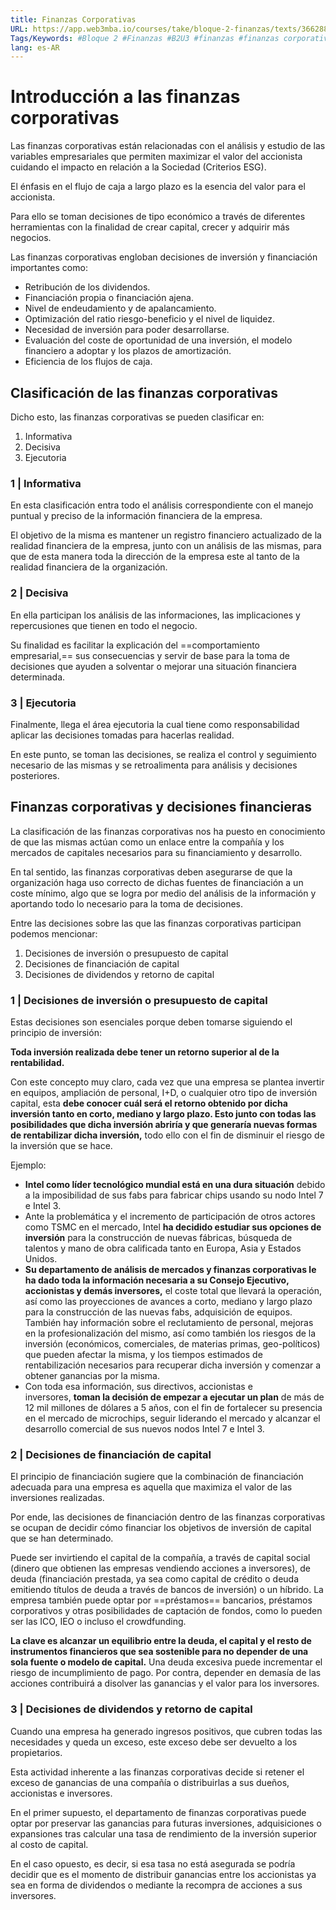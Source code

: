 ```yaml
---
title: Finanzas Corporativas
URL: https://app.web3mba.io/courses/take/bloque-2-finanzas/texts/36628819-u3-01-finanzas-corporativas
Tags/Keywords: #Bloque 2 #Finanzas #B2U3 #finanzas #finanzas corporativas
lang: es-AR
---
```

# Introducción a las finanzas corporativas
Las finanzas corporativas están relacionadas con el análisis y estudio de las variables empresariales que permiten maximizar el valor del accionista cuidando el impacto en relación a la Sociedad (Criterios ESG). 

El énfasis en el flujo de caja a largo plazo es la esencia del valor para el accionista.

Para ello se toman decisiones de tipo económico a través de diferentes herramientas con la finalidad de crear capital, crecer y adquirir más negocios.

Las finanzas corporativas engloban decisiones de inversión y financiación importantes como:
- Retribución de los dividendos.
- Financiación propia o financiación ajena.
- Nivel de endeudamiento y de apalancamiento.
- Optimización del ratio riesgo-beneficio y el nivel de liquidez.
- Necesidad de inversión para poder desarrollarse.
- Evaluación del coste de oportunidad de una inversión, el modelo financiero a adoptar y los plazos de amortización.
- Eficiencia de los flujos de caja.

## Clasificación de las finanzas corporativas
Dicho esto, las finanzas corporativas se pueden clasificar en:
1. Informativa
2. Decisiva
3. Ejecutoria

### 1 | Informativa
En esta clasificación entra todo el análisis correspondiente con el manejo puntual y preciso de la información financiera de la empresa. 

El objetivo de la misma es mantener un registro financiero actualizado de la realidad financiera de la empresa, junto con un análisis de las mismas, para que de esta manera toda la dirección de la empresa este al tanto de la realidad financiera de la organización. 

### 2 | Decisiva
En ella participan los análisis de las informaciones, las implicaciones y repercusiones que tienen en todo el negocio. 

Su finalidad es facilitar la explicación del ==comportamiento empresarial,== sus consecuencias y servir de base para la toma de decisiones que ayuden a solventar o mejorar una situación financiera determinada.

### 3 | Ejecutoria
Finalmente, llega el área ejecutoria la cual tiene como responsabilidad aplicar las decisiones tomadas para hacerlas realidad. 

En este punto, se toman las decisiones, se realiza el control y seguimiento necesario de las mismas y se retroalimenta para análisis y decisiones posteriores. 

## Finanzas corporativas y decisiones financieras
La clasificación de las finanzas corporativas nos ha puesto en conocimiento de que las mismas actúan como un enlace entre la compañía y los mercados de capitales necesarios para su financiamiento y desarrollo.

En tal sentido, las finanzas corporativas deben asegurarse de que la organización haga uso correcto de dichas fuentes de financiación a un coste mínimo, algo que se logra por medio del análisis de la información y aportando todo lo necesario para la toma de decisiones. 

Entre las decisiones sobre las que las finanzas corporativas participan podemos mencionar: 
1. Decisiones de inversión o presupuesto de capital
2. Decisiones de financiación de capital
3. Decisiones de dividendos y retorno de capital

### 1 | Decisiones de inversión o presupuesto de capital
Estas decisiones son esenciales porque deben tomarse siguiendo el principio de inversión:

**Toda inversión realizada debe tener un retorno superior al de la rentabilidad.**

Con este concepto muy claro, cada vez que una empresa se plantea invertir en equipos, ampliación de personal, I+D, o cualquier otro tipo de inversión capital, esta **debe conocer cuál será el retorno obtenido por dicha inversión tanto en corto, mediano y largo plazo. Esto junto con todas las posibilidades que dicha inversión abriría y que generaría nuevas formas de rentabilizar dicha inversión,** todo ello con el fin de disminuir el riesgo de la inversión que se hace.

Ejemplo:
- **Intel como líder tecnológico mundial está en una dura situación** debido a la imposibilidad de sus fabs para fabricar chips usando su nodo Intel 7 e Intel 3. 
- Ante la problemática y el incremento de participación de otros actores como TSMC en el mercado, Intel **ha decidido estudiar sus opciones de inversión** para la construcción de nuevas fábricas, búsqueda de talentos y mano de obra calificada tanto en Europa, Asia y Estados Unidos. 
- **Su departamento de análisis de mercados y finanzas corporativas le ha dado toda la información necesaria a su Consejo Ejecutivo, accionistas y demás inversores,** el coste total que llevará la operación, así como las proyecciones de avances a corto, mediano y largo plazo para la construcción de las nuevas fabs, adquisición de equipos. También hay información sobre el reclutamiento de personal, mejoras en la profesionalización del mismo, así como también los riesgos de la inversión (económicos, comerciales, de materias primas, geo-políticos) que pueden afectar la misma, y los tiempos estimados de rentabilización necesarios para recuperar dicha inversión y comenzar a obtener ganancias por la misma. 
- Con toda esa información, sus directivos, accionistas e inversores, **toman la decisión de empezar a ejecutar un plan** de más de 12 mil millones de dólares a 5 años, con el fin de fortalecer su presencia en el mercado de microchips, seguir liderando el mercado y alcanzar el desarrollo comercial de sus nuevos nodos Intel 7 e Intel 3.

### 2 | Decisiones de financiación de capital
El principio de financiación sugiere que la combinación de financiación adecuada para una empresa es aquella que maximiza el valor de las inversiones realizadas. 

Por ende, las decisiones de financiación dentro de las finanzas corporativas se ocupan de decidir cómo financiar los objetivos de inversión de capital que se han determinado.

Puede ser invirtiendo el capital de la compañía, a través de capital social (dinero que obtienen las empresas vendiendo acciones a inversores), de deuda (financiación prestada, ya sea como capital de crédito o deuda emitiendo títulos de deuda a través de bancos de inversión) o un híbrido. La empresa también puede optar por ==préstamos== bancarios, préstamos corporativos y otras posibilidades de captación de fondos, como lo pueden ser las ICO, IEO o incluso el crowdfunding.

**La clave es alcanzar un equilibrio entre la deuda, el capital y el resto de instrumentos financieros que sea sostenible para no depender de una sola fuente o modelo de capital.** Una deuda excesiva puede incrementar el riesgo de incumplimiento de pago. Por contra, depender en demasía de las acciones contribuirá a disolver las ganancias y el valor para los inversores.

### 3 | Decisiones de dividendos y retorno de capital
Cuando una empresa ha generado ingresos positivos, que cubren todas las necesidades y queda un exceso, este exceso debe ser devuelto a los propietarios. 

Esta actividad inherente a las finanzas corporativas decide si retener el exceso de ganancias de una compañía o distribuirlas a sus dueños, accionistas e inversores.

En el primer supuesto, el departamento de finanzas corporativas puede optar por preservar las ganancias para futuras inversiones, adquisiciones o expansiones tras calcular una tasa de rendimiento de la inversión superior al costo de capital.

En el caso opuesto, es decir, si esa tasa no está asegurada se podría decidir que es el momento de distribuir ganancias entre los accionistas ya sea en forma de dividendos o mediante la recompra de acciones a sus inversores.